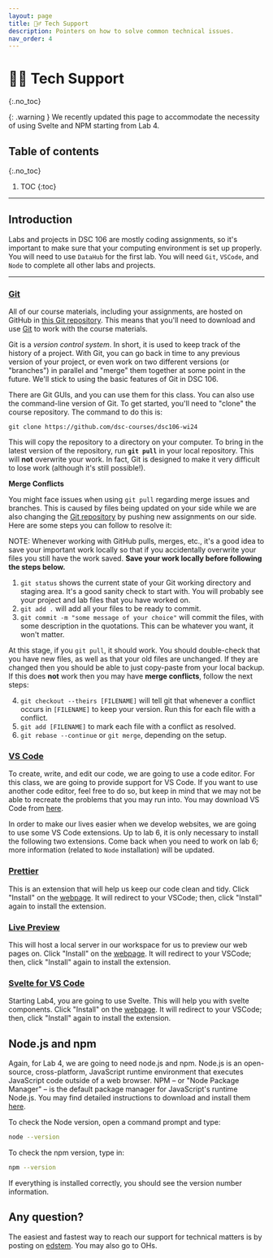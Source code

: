 ```yaml
---
layout: page
title: 🙋‍♂️ Tech Support
description: Pointers on how to solve common technical issues.
nav_order: 4
---
```


<!-- prettier-ignore-start -->

# 🙋‍♂️ Tech Support
{:.no_toc}

{: .warning }
We recently updated this page to accommodate the necessity of using Svelte and NPM starting from Lab 4. 

## Table of contents
{:.no_toc}

1. TOC
{:toc}

<!-- prettier-ignore-end -->

---

## Introduction

Labs and projects in DSC 106 are mostly coding assignments, so it's important
to make sure that your computing environment is set up properly. You will need
to use `DataHub` for the first lab. You will need `Git`, `VSCode`, and `Node`
to complete all other labs and projects.

---
<!-- 
## Lab1: Working using DataHub

You will use DataHub for the first lab assignment.

There are servers available to use at
[datahub.ucsd.edu](datahub.ucsd.edu). These are a lot like the
DataHub servers that you used in DSC 10, however they are customized
for this course. After logging in with your UCSD account, you will be
taken the familiar juptyer landing page. The server you are logged into
has \~4GB of RAM available, and has Python with all the necessary
packages.

### ⚠️ Warning!

DataHub outages are not uncommon, and they can be expected to occur once
or twice per quarter (sometimes more). Outages typically last for a few
hours or less, but they can prevent you from working on your assignment.

Since we do not manage DataHub, we cannot make any guarantees about its
availability. If DataHub
has been down for a long time (more than 24 hours), let us know and
we\'ll consider a blanket extension -- though this has very rarely
(never?) happened.

### JupyterLab

The remote servers have a development environment installed on them,
however, it's non-intuitive how to access it. Once on the landing page,
the url should read something like:

`https://datahub.ucsd.edu/user/USER/tree`

You can access the IDE (integrate development environment) by changing
\"tree\" to \"lab\". This brings up JupyterLab. The url should look
something like this:

`https://datahub.ucsd.edu/user/USER/lab`

For more information on this IDE, you can see read about it here. From
within JupyterLab, you can:

- Use a Python console
- Run Jupyter notebooks
- Use a terminal (e.g. to pull git repos)
- Develop Python code in .py files

### Troubleshooting DataHub

**What if I accidentally clicked a different class instead of DSC 106 when logging into DataHub, or what if my DataHub doesn't load?**

1. If you are already logged into DataHub, click "Control Panel" in the top right. (If your DataHub never launched in the first place, proceed to the next step.)

2. In the toolbar at appears at [datahub.ucsd.edu](https://datahub.ucsd.edu), click "Services" then click "manual-resetter", then click "Reset". If a pop-up box appears, that's okay.

3. Log back into DataHub again and it should allow you to select a course – select DSC 106.

## Other labs and projects -->

### [Git](https://git-scm.com/)

All of our course materials, including your assignments, are hosted on GitHub
in [this Git repository](https://github.com/dsc-courses/dsc106-wi24). This
means that you'll need to download and use [Git](https://git-scm.com/) to work
with the course materials.

Git is a _version control system_. In short, it is used to keep track of
the history of a project. With Git, you can go back in time to any
previous version of your project, or even work on two different versions
(or \"branches\") in parallel and \"merge\" them together at some point
in the future. We\'ll stick to using the basic features of Git in DSC 106.

There are Git GUIs, and you can use them for this class. You can also
use the command-line version of Git. To get started, you\'ll need to
\"clone\" the course repository. The command to do this is:

    git clone https://github.com/dsc-courses/dsc106-wi24

This will copy the repository to a directory on your computer. To bring in the
latest version of the repository, run **`git pull`** in your local repository.
This will **not** overwrite your work. In fact, Git is designed to make it very
difficult to lose work (although it\'s still possible!).

**Merge Conflicts**

You might face issues when using `git pull` regarding merge issues and branches. This is caused by files being updated on your side while we are also changing the [Git repository](https://github.com/dsc-courses/dsc106-wi24) by pushing new assignments on our side. Here are some steps you can follow to resolve it:

NOTE: Whenever working with GitHub pulls, merges, etc., it's a good idea to save your important work locally so that if you accidentally overwrite your files you still have the work saved. **Save your work locally before following the steps below.**

1. `git status` shows the current state of your Git working directory and staging area. It's a good sanity check to start with. You will probably see your project and lab files that you have worked on.
2. `git add .` will add all your files to be ready to commit.
3. `git commit -m "some message of your choice"` will commit the files, with some description in the quotations. This can be whatever you want, it won't matter.

At this stage, if you `git pull`, it should work. You should double-check that you have new files, as well as that your old files are unchanged. If they are changed then you should be able to just copy-paste from your local backup. If this does **not** work then you may have **merge conflicts**, follow the next steps:

4. `git checkout --theirs [FILENAME]` will tell git that whenever a conflict occurs in `[FILENAME]` to keep your version. Run this for each file with a conflict.
5. `git add [FILENAME]` to mark each file with a conflict as resolved.
6. `git rebase --continue` or `git merge`, depending on the setup.

### [VS Code](https://code.visualstudio.com/)

To create, write, and edit our code, we are going to use a code editor. For this class, we are going to provide support for VS Code. If you want to use another code editor, feel free to do so, but keep in mind that we may not be able to recreate the problems that you may run into. You may download VS Code from [here](https://code.visualstudio.com/).

In order to make our lives easier when we develop websites, we are going to use some VS Code extensions. Up to lab 6, it is only necessary to install the following two extensions. Come back when you need to work on lab 6; more information (related to `Node` installation) will be updated.

### [Prettier](https://marketplace.visualstudio.com/items?itemName=esbenp.prettier-vscode)

This is an extension that will help us keep our code clean and tidy. Click "Install" on the [webpage](https://marketplace.visualstudio.com/items?itemName=esbenp.prettier-vscode). It will redirect to your VSCode; then, click "Install" again to install the extension.

### [Live Preview](https://marketplace.visualstudio.com/items?itemName=ms-vscode.live-server)

This will host a local server in our workspace for us to preview our web pages on. Click "Install" on the [webpage](https://marketplace.visualstudio.com/items?itemName=ms-vscode.live-server). It will redirect to your VSCode; then, click "Install" again to install the extension.

### [Svelte for VS Code](https://marketplace.visualstudio.com/items?itemName=svelte.svelte-vscode)

Starting Lab4, you are going to use Svelte. This will help you with svelte components. Click "Install" on the [webpage](https://marketplace.visualstudio.com/items?itemName=svelte.svelte-vscode). It will redirect to your VSCode; then, click "Install" again to install the extension.

## Node.js and npm

Again, for Lab 4, we are going to need node.js and npm. Node.js is an open-source, cross-platform, JavaScript runtime environment that executes JavaScript code outside of a web browser. NPM – or "Node Package Manager" – is the default package manager for JavaScript's runtime Node.js. You may find detailed instructions to download and install them [here](https://docs.npmjs.com/downloading-and-installing-node-js-and-npm#using-a-node-installer-to-install-nodejs-and-npm).

To check the Node version, open a command prompt and type:

```bash
node --version
```

To check the npm version, type in:

```bash
npm --version
```

If everything is installed correctly, you should see the version number information.


## Any question?

The easiest and fastest way to reach our support for technical matters is by posting on [edstem](https://edstem.org/us/courses/51219/discussion/). You may also go to OHs.

